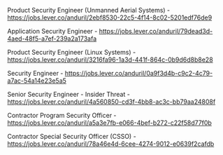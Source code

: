 Product Security Engineer (Unmanned Aerial Systems) - https://jobs.lever.co/anduril/2ebf8530-22c5-4f14-8c02-5201edf76de9

Application Security Engineer - https://jobs.lever.co/anduril/79dead3d-4aed-48f5-a7ef-239a2a173afa

Product Security Engineer (Linux Systems) - https://jobs.lever.co/anduril/3216fa96-1a3d-441f-864c-0b9d6d8b8e28

Security Engineer - https://jobs.lever.co/anduril/0a9f3d4b-c9c2-4c79-a7ac-54a14e23e5a5

Senior Security Engineer - Insider Threat - https://jobs.lever.co/anduril/4a560850-cd3f-4bb8-ac3c-bb79aa24808f

Contractor Program Security Officer - https://jobs.lever.co/anduril/a5a3e7fb-e066-4bef-b272-c22f58d77f0b

Contractor Special Security Officer (CSSO) - https://jobs.lever.co/anduril/78a46e4d-6cee-4274-9012-e0639f2cafdb


